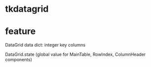 # tkdatagrid


# feature
DataGrid
  data dict: integer key
  columns


DataGrid.state (global value for MainTable, RowIndex, ColumnHeader components)

